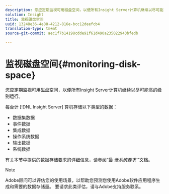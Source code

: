 ```yaml
---
description: 您应定期监视可用磁盘空间，以便所有Insight Server计算机继续以尽可能高的级别运行。
solution: Insight
title: 监视磁盘空间
uuid: 13248e36-4e88-4212-816e-bcc12deefcb4
translation-type: tm+mt
source-git-commit: aec1f7b14198cdde91f61d490a235022943bfedb

---
```



# 监视磁盘空间{#monitoring-disk-space}

您应定期监视可用磁盘空间，以便所有Insight Server计算机继续以尽可能高的级别运行。

每台计 [!DNL Insight Server] 算机存储以下类型的数据：

* 数据集数据
* 事件数据
* 集成数据
* 操作系统数据
* 输出数据
* 系统数据

有关本节中提供的数据存储要求的详细信息，请参阅“最 *低系统要求* ”文档。

>[!NOTE]
>
>Adobe顾问可以评估您的使用场景，以帮助您预测您使用Adobe软件应用程序生成和需要的数据存储量。 要请求此类评估，请与Adobe支持服务联系。

